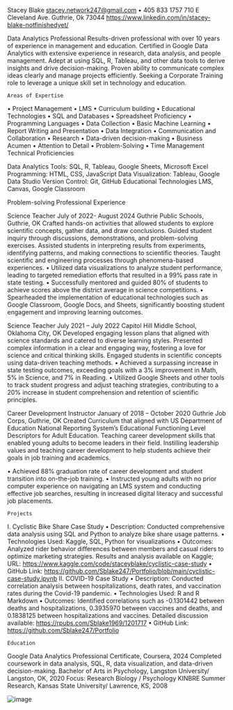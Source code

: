 Stacey Blake	stacey.network247@gmail.com • 405 833 1757
710 E Cleveland Ave. Guthrie, Ok 73044 
https://www.linkedin.com/in/stacey-blake-notfinishedyet/     

Data Analytics Professional 
Results-driven professional with over 10 years of experience in management and education. Certified in Google Data Analytics with extensive experience in research, data analysis, and people management. Adept at using SQL, R, Tableau, and other data tools to derive insights and drive decision-making. Proven ability to communicate complex ideas clearly and manage projects efficiently. Seeking a Corporate Training role to leverage a unique skill set in technology and education. 

	Areas of Expertise	
		

•	Project Management
•	LMS
•	Curriculum building
•	Educational Technologies
•	SQL and Databases
•	Spreadsheet Proficiency	•	Programming Languages
•	Data Collection
•	Basic Machine Learning
•	Report Writing and Presentation
•	Data Integration
•	Communication and Collaboration	•	Research
•	Data-driven decision-making
•	Business Acumen
•	Attention to Detail
•	Problem-Solving
•	Time Management
	Technical Proficiencies	
		

Data Analytics Tools: 	SQL, R, Tableau, Google Sheets, Microsoft Excel
Programming: 	HTML, CSS, JavaScript
Data Visualization: 	Tableau, Google Data Studio
Version Control: 	Git, GitHub
  Educational Technologies	                        LMS, Canvas, Google Classroom







Problem-solving	Professional Experience	
		
Science Teacher	July of 2022- August 2024
Guthrie Public Schools, Guthrie, OK
Crafted hands-on activities that allowed students to explore scientific concepts, gather data, and draw conclusions. Guided student inquiry through discussions, demonstrations, and problem-solving exercises. Assisted students in interpreting results from experiments, identifying patterns, and making connections to scientific theories. Taught scientific and engineering processes through phenomena-based experiences. 
•	Utilized data visualizations to analyze student performance, leading to targeted remediation efforts that resulted in a 99% pass rate in state testing.
•	Successfully mentored and guided 80% of students to achieve scores above the district average in science competitions.
•	Spearheaded the implementation of educational technologies such as Google Classroom, Google Docs, and Sheets, significantly boosting student engagement and improving learning outcomes.

Science Teacher	July 2021 – July 2022
Capitol Hill Middle School, Oklahoma City, OK
Developed engaging lesson plans that aligned with science standards and catered to diverse learning styles. Presented complex information in a clear and engaging way, fostering a love for science and critical thinking skills. Engaged students in scientific concepts using data-driven teaching methods.
•	Achieved a surpassing increase in state testing outcomes, exceeding goals with a 3% improvement in Math, 5% in Science, and 7% in Reading.
•	Utilized Google Sheets and other tools to track student progress and adjust teaching strategies, contributing to a 20% increase in student comprehension and retention of scientific principles.

Career Development Instructor                                                                                                                                January of 2018 – October 2020
Guthrie Job Corps, Guthrie, OK
Created Curriculum that aligned with US Department of Education National Reporting System’s Educational Functioning Level Descriptors for Adult Education. Teaching career development skills that enabled young adults to become leaders in their field. Instilling leadership values and teaching career development to help students achieve their goals in job training and academics.

•	Achieved 88% graduation rate of career development and student transition into on-the-job training.
•	Instructed young adults with no prior computer experience on navigating an LMS system and conducting effective job searches, resulting in increased digital literacy and successful job placements.




	Projects	
		
I. Cyclistic Bike Share Case Study
•	Description: Conducted comprehensive data analysis using SQL and Python to analyze bike share usage patterns.
•	Technologies Used: Kaggle, SQL, Python for visualizations
•	Outcomes: Analyzed rider behavior differences between members and casual riders to optimize marketing strategies. Results and analysis available on Kaggle; URL: https://www.kaggle.com/code/staceyblake/cyclistic-case-study
•	GitHub Link: https://github.com/Sblake247/Portfolio/blob/main/cyclistic-case-study.ipynb
II. COVID-19 Case Study
•	Description: Conducted correlation analysis between hospitalizations, death rates, and vaccination rates during the Covid-19 pandemic.
•	Technologies Used: R and R Markdown
•	Outcomes: Identified correlations such as -0.1301442 between deaths and hospitalizations, 0.3935970 between vaccines and deaths, and 0.1838125 between hospitalizations and vaccines. Detailed discussion available: https://rpubs.com/Sblake1969/1201717
•	GitHub Link: https://github.com/Sblake247/Portfolio
 

	Education	
		


Google Data Analytics Professional Certificate, Coursera, 2024
Completed coursework in data analysis, SQL, R, data visualization, and data-driven decision-making.
Bachelor of Arts in Psychology, Langston University/ Langston, OK, 2020
Focus: Research Biology / Psychology
KINBRE Summer Research, Kansas State University/ Lawrence, KS, 2008


![image](https://github.com/Sblake247/Portfolio/assets/156249489/7d536250-c8f2-4c07-b2d1-9cc4b318fbda)
